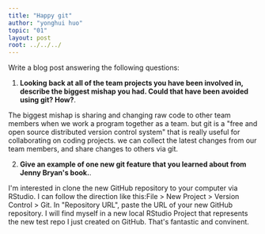 ```yaml
---
title: "Happy git"
author: "yonghui huo"
topic: "01"
layout: post
root: ../../../
---
```




Write a blog post answering the following questions: 

1. **Looking back at all of the team projects you have been involved in, describe the biggest mishap you had. Could that have been avoided using git? How?**. 

The biggest mishap is sharing and changing raw code to other team members when we work a program together as a team.
but git is a "free and open source distributed version control system" that is really useful for collaborating on coding projects. we can collect the latest changes from our team members, and share changes to others via git.




2. **Give an example of one new git feature that you learned about from Jenny Bryan's book.**.

I'm interested in clone the new GitHub repository to your computer via RStudio. I can follow the direction like this:File > New Project > Version Control > Git. In "Repository URL", paste the URL of your new GitHub repository. 
I will find myself in a new local RStudio Project that represents the new test repo I just created on GitHub. That's fantastic and convinent.


